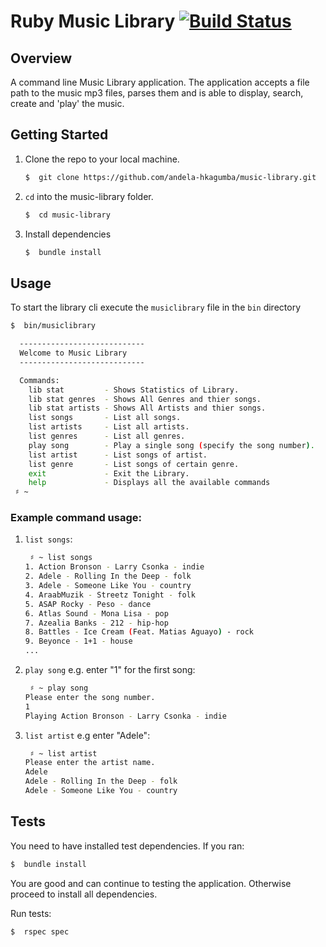 # Ruby Music Library [![Build Status](https://travis-ci.org/andela-tpeters/music-library.svg?branch=master)](https://travis-ci.org/andela-tpeters/music-library)

## Overview

A command line Music Library application. The application accepts a file path to the music mp3 files, parses them and is able to display, search, create and 'play' the music.

## Getting Started

1. Clone the repo to your local machine.

	```bash
	$  git clone https://github.com/andela-hkagumba/music-library.git
	```

2. `cd` into the music-library folder.

	```bash
	$  cd music-library
	```

3. Install dependencies

	```bash
    $  bundle install
    ```

## Usage

To start the library cli execute the `musiclibrary` file in the `bin` directory


```bash
$  bin/musiclibrary

  ----------------------------
  Welcome to Music Library
  ----------------------------

  Commands:
    lib stat         - Shows Statistics of Library.
    lib stat genres  - Shows All Genres and thier songs.
    lib stat artists - Shows All Artists and thier songs.
    list songs       - List all songs.
    list artists     - List all artists.
    list genres      - List all genres.
    play song        - Play a single song (specify the song number).
    list artist      - List songs of artist.
    list genre       - List songs of certain genre.
    exit             - Exit the Library.
    help             - Displays all the available commands
 ♯ ~

```

### Example command usage:

1. `list songs`:
    
    ```bash
     ♯ ~ list songs
    1. Action Bronson - Larry Csonka - indie
    2. Adele - Rolling In the Deep - folk
    3. Adele - Someone Like You - country
    4. AraabMuzik - Streetz Tonight - folk
    5. ASAP Rocky - Peso - dance
    6. Atlas Sound - Mona Lisa - pop
    7. Azealia Banks - 212 - hip-hop
    8. Battles - Ice Cream (Feat. Matias Aguayo) - rock
    9. Beyonce - 1+1 - house
    ...
	```
2. `play song` e.g. enter "1" for the first song:
    
    ```bash
     ♯ ~ play song
	Please enter the song number.
	1
	Playing Action Bronson - Larry Csonka - indie

    ```
3. `list artist` e.g enter "Adele":
	
	```bash
     ♯ ~ list artist
    Please enter the artist name.
    Adele
    Adele - Rolling In the Deep - folk
    Adele - Someone Like You - country
    ```

## Tests

You need to have installed test dependencies. If you ran:
```bash
$  bundle install
```
You are good and can continue to testing the application. Otherwise proceed to install all dependencies.

Run tests:
```bash
$  rspec spec
```
